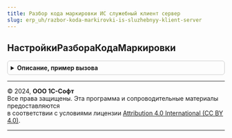 ```yaml
---
title: Разбор кода маркировки ИС служебный клиент сервер
slug: erp_uh/razbor-koda-markirovki-is-sluzhebnyy-klient-server
---
```



## НастройкиРазбораКодаМаркировки
<details style="margin: 1em 0; padding: 0.5em; border: 1px solid #ccc; border-radius: 6px;">

<summary style="font-weight: bold; cursor: pointer;">Описание, пример вызова</summary>

```bsl

// Устарела. Следует использовать РазборКодаМаркировкиИССлужебныйКлиент.НастройкиРазбораКодаМаркировки или РазборКодаМаркировкиИССлужебный.НастройкиРазбораКодаМаркировки
//
// Параметры:
//  ТолькоСервер - Булево - Только сервер
//  ВидыПродукции - Неопределено - Виды продукции
//  ТолькоУчитываемыеВидыПродукции - Булево - Только учитываемые виды продукции
//
// Возвращаемое значение:
//  Структура - Настройки разбора кода маркировки
Функция НастройкиРазбораКодаМаркировки(ТолькоСервер = Ложь, ВидыПродукции = Неопределено, ТолькоУчитываемыеВидыПродукции = Истина) Экспорт
```

Пример вызова
```bsl
Результат = РазборКодаМаркировкиИССлужебныйКлиентСервер.НастройкиРазбораКодаМаркировки(ТолькоСервер, ВидыПродукции, ТолькоУчитываемыеВидыПродукции);
```
</details>

---

© 2024, **ООО 1С-Софт**  
Все права защищены. Эта программа и сопроводительные материалы предоставляются  
в соответствии с условиями лицензии [Attribution 4.0 International (CC BY 4.0)](https://creativecommons.org/licenses/by/4.0/legalcode).

---
